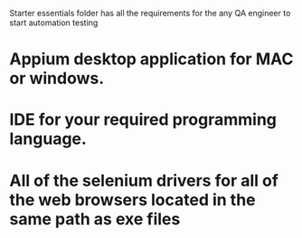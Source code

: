 Starter essentials folder has all the requirements for the any QA engineer to start automation testing
# Appium desktop application for MAC or windows.
# IDE for your required programming language.
# All of the selenium drivers for all of the web browsers located in the same path as exe files

